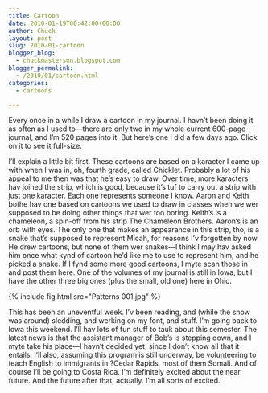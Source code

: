```yaml
---
title: Cartoon
date: 2010-01-19T00:42:00+00:00
author: Chuck
layout: post
slug: 2010-01-cartoon
blogger_blog:
  - chuckmasterson.blogspot.com
blogger_permalink:
  - /2010/01/cartoon.html
categories:
  - cartoons

---
```

Every once in a while I draw a cartoon in my journal. I havn’t been doing it as
often as I used to—there are only two in my whole current 600-page journal, and
I’m 520 pages into it. But here’s one I did a few days ago. Click on it to see
it full-size. 

I’ll explain a little bit first. These cartoons are based on a karacter I came
up with when I was in, oh, fourth grade, called Chicklet. Probably a lot of his
appeal to me then was that he’s easy to draw. Over time, more karacters hav
joined the strip, which is good, because it’s tuf to carry out a strip with
just one karacter. Each one represents someone I know. Aaron and Keith bothe
hav one based on cartoons we used to draw in classes when we wer supposed to be
doing other things that wer too boring. Keith’s is a chameleon, a spin-off from
his strip The Chameleon Brothers. Aaron’s is an orb with eyes. The only one
that makes an appearance in this strip, tho, is a snake that’s supposed to
represent Micah, for reasons I’v forgotten by now. He drew cartoons, but none
of them wer snakes—I think I may hav asked him once what kynd of cartoon he’d
like me to use to represent him, and he picked a snake. If I fynd some more
good cartoons, I myte scan those in and post them here. One of the volumes of
my journal is still in Iowa, but I have the other three big ones (plus the
small, old one) here in Ohio.

{% include fig.html src="Patterns 001.jpg" %} 

    
This has been an uneventful week. I’v been reading, and (while the snow was
around) sledding, and werking on my font, and stuff. I’m going back to Iowa
this weekend. I’ll hav lots of fun stuff to tauk about this semester. The
latest news is that the assistant manager of Bob’s is stepping down, and I myte
take his place—I havn’t decided yet, since I don’t know all that it entails.
I’ll also, assuming this program is still underway, be volunteering to teach
English to immigrants in ?Cedar Rapids, most of them Somali. And of course I’ll
be going to Costa Rica. I’m definitely excited about the near future. And the
future after that, actually. I’m all sorts of excited.
